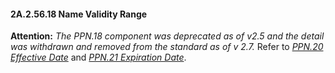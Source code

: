 #### 2A.2.56.18 Name Validity Range

**Attention:** _The PPN.18 component was deprecated as of v2.5 and the detail was withdrawn and removed from the standard as of v 2.7._ Refer to [_PPN.20 Effective Date_](#a.2.56.20-effective-date-dtm) and [_PPN.21 Expiration Date_](#a.2.56.21-expiration-date-dtm).
